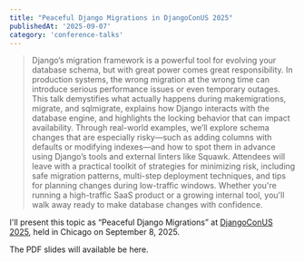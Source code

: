 ```yaml
---
title: "Peaceful Django Migrations in DjangoConUS 2025"
publishedAt: '2025-09-07'
category: 'conference-talks'
---
```


> Django’s migration framework is a powerful tool for evolving your database schema, but with great power comes great responsibility. In production systems, the wrong migration at the wrong time can introduce serious performance issues or even temporary outages.
> This talk demystifies what actually happens during makemigrations, migrate, and sqlmigrate, explains how Django interacts with the database engine, and highlights the locking behavior that can impact availability. Through real-world examples, we’ll explore schema changes that are especially risky—such as adding columns with defaults or modifying indexes—and how to spot them in advance using Django’s tools and external linters like Squawk.
> Attendees will leave with a practical toolkit of strategies for minimizing risk, including safe migration patterns, multi-step deployment techniques, and tips for planning changes during low-traffic windows. Whether you're running a high-traffic SaaS product or a growing internal tool, you'll walk away ready to make database changes with confidence.

I'll present this topic as “Peaceful Django Migrations” at [DjangoConUS 2025](https://2025.djangocon.us/talks/peaceful-django-migrations/), held in Chicago on September 8, 2025. 

The PDF slides will available be here.
